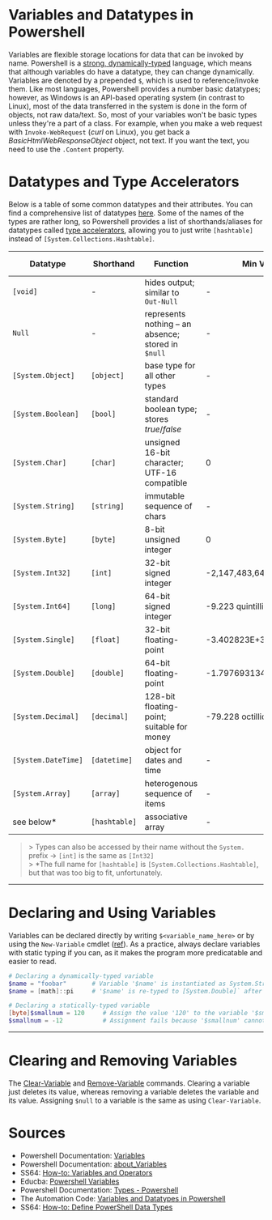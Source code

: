 # Variables and Datatypes in Powershell
Variables are flexible storage locations for data that can be invoked by name. Powershell is a [strong, dynamically-typed](https://www.smashingmagazine.com/2013/04/introduction-to-programming-type-systems/) language, which means that although variables do have a datatype, they can change dynamically. Variables are denoted by a prepended `$`, which
is used to reference/invoke them. Like most languages, Powershell provides a number basic datatypes; however, as Windows is an API-based operating system (in contrast to Linux),
most of the data transferred in the system is done in the form of objects, not raw data/text. So, most of your variables won't be basic types unless they're a part of a class.
For example, when you make a web request with `Invoke-WebRequest` (_curl_ on Linux), you get back a _BasicHtmlWebResponseObject_ object, not text. If you want the text, you 
need to use the `.Content` property.

# Datatypes and Type Accelerators
Below is a table of some common datatypes and their attributes. You can find a comprehensive list of datatypes [here](https://docs.microsoft.com/en-us/powershell/scripting/lang-spec/chapter-04?view=powershell-7.2). Some of the names of the types are rather long, so Powershell provides a list of shorthands/aliases for datatypes called 
[type accelerators](https://docs.microsoft.com/en-us/powershell/module/microsoft.powershell.core/about/about_type_accelerators?view=powershell-7.2), allowing 
you to just write `[hashtable]` instead of `[System.Collections.Hashtable]`.

| Datatype | Shorthand | Function | Min Value | Max Value | Default Value | 
| -------- | --------- | -------- | --------- | --------- | ------------- |
| `[void]` | - | hides output; similar to `Out-Null` | - | - | - |
| `Null` | - | represents nothing – an absence; stored in `$null` | - | - | - |
| `[System.Object]` | `[object]` | base type for all other types | - | - | - |
| `[System.Boolean]` | `[bool]` | standard boolean type; stores _true_/_false_ | - | - | false |
| `[System.Char]` | `[char]` | unsigned 16-bit character; UTF-16 compatible | 0 | 65,535 | null |
| `[System.String]`| `[string]` | immutable sequence of chars | - | - | null |
| `[System.Byte]`| `[byte]` | 8-bit unsigned integer | 0 | 255 | 0 |
| `[System.Int32]` | `[int]` | 32-bit signed integer | -2,147,483,648 | 2,147,483,647 | 0 |
| `[System.Int64]` | `[long]` | 64-bit signed integer | -9.223 quintillion | 9.223 quintillion | 0 |
| `[System.Single]`| `[float]` | 32-bit floating-point | -3.402823E+38 | 3.402823E+38 | 0 |
| `[System.Double]`| `[double]` | 64-bit floating-point | -1.79769313486232E+308 | 1.79769313486232E+308 | 0 |
| `[System.Decimal]`| `[decimal]` | 128-bit floating-point; suitable for money | -79.228 octillion | 79.228 octillion | 0 |
| `[System.DateTime]`| `[datetime]` | object for dates and time | - | - | - |
| `[System.Array]`| `[array]` | heterogenous sequence of items | - | - | - |
| see below\* | `[hashtable]` | associative array | - | - | - |
> \> Types can also be accessed by their name without the `System.` prefix -> `[int]` is the same as `[Int32]` <br />
> \> \*The full name for `[hashtable]` is `[System.Collections.Hashtable]`, but that was too big to fit, unfortunately.

---

# Declaring and Using Variables
Variables can be declared directly by writing `$<variable_name_here>` or by using the `New-Variable` cmdlet ([ref](https://docs.microsoft.com/en-us/powershell/module/microsoft.powershell.utility/new-variable?view=powershell-7.2)). As a practice, always declare variables with static typing
if you can, as it makes the program more predicatable and easier to read.

```Powershell
# Declaring a dynamically-typed variable
$name = "foobar"       # Variable '$name' is instantiated as System.String
$name = [math]::pi     # '$name' is re-typed to [System.Double]` after being assigned '[math]::pi'

# Declaring a statically-typed variable
[byte]$smallnum = 120     # Assign the value '120' to the variable '$smallnum'
$smallnum = -12           # Assignment fails because '$smallnum' cannot be re-typed to [Int32]
```

---

# Clearing and Removing Variables
The [Clear-Variable](https://docs.microsoft.com/en-us/powershell/module/microsoft.powershell.utility/clear-variable?view=powershell-7.2) and [Remove-Variable](https://docs.microsoft.com/en-us/powershell/module/microsoft.powershell.utility/remove-variable?view=powershell-7.2) commands. Clearing a variable just deletes its
value, whereas removing a variable deletes the variable and its value. Assigning `$null` to a variable is the same as using `Clear-Variable`.

# Sources
- Powershell Documentation: [Variables](https://docs.microsoft.com/en-us/powershell/scripting/lang-spec/chapter-05?view=powershell-7.2)
- Powershell Documentation: [about\_Variables](https://docs.microsoft.com/en-us/powershell/module/microsoft.powershell.core/about/about_variables?view=powershell-7.2)
- SS64: [How-to: Variables and Operators](https://ss64.com/ps/syntax-variables.html)
- Educba: [Powershell Variables](https://www.educba.com/powershell-variables/)
- Powershell Documentation: [Types - Powershell](https://docs.microsoft.com/en-us/powershell/scripting/lang-spec/chapter-04?view=powershell-7.2#41-special-types)
- The Automation Code: [Variables and Datatypes in Powershell](https://theautomationcode.com/variables-and-datatypes-in-powershell/)
- SS64: [How-to: Define PowerShell Data Types](https://ss64.com/ps/syntax-datatypes.html)
